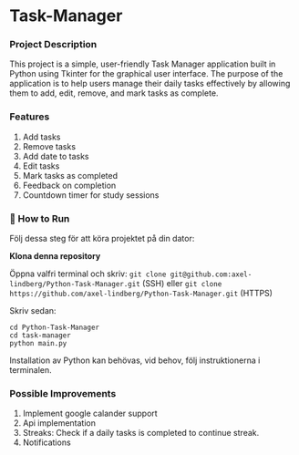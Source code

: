 # Task-Manager

### Project Description
This project is a simple, user-friendly Task Manager application built in Python using Tkinter for the graphical user interface. The purpose of the application is to help users manage their daily tasks effectively by allowing them to add, edit, remove, and mark tasks as complete.

### Features
1. Add tasks
2. Remove tasks
3. Add date to tasks
4. Edit tasks
5. Mark tasks as completed
6. Feedback on completion
7. Countdown timer for study sessions

### 🚀 How to Run
Följ dessa steg för att köra projektet på din dator:

**Klona denna repository**

Öppna valfri terminal och skriv:
`git clone git@github.com:axel-lindberg/Python-Task-Manager.git` (SSH)
eller `git clone https://github.com/axel-lindberg/Python-Task-Manager.git` (HTTPS)

Skriv sedan:
```
cd Python-Task-Manager
cd task-manager
python main.py
```
Installation av Python kan behövas, vid behov, följ instruktionerna i terminalen.

### Possible Improvements
1. Implement google calander support
2. Api implementation
3. Streaks: Check if a daily tasks is completed to continue streak.
4. Notifications


